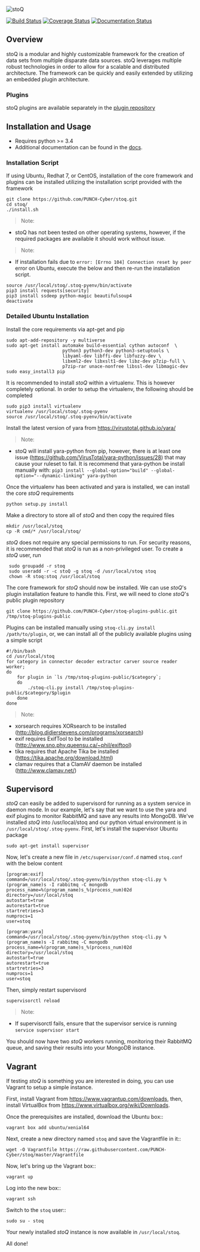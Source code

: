 
![stoQ](http://stoq.punchcyber.com/i/logo_stoq_mark.png "stoQ")

[![Build Status](https://travis-ci.org/PUNCH-Cyber/stoq.svg?branch=master)](https://travis-ci.org/PUNCH-Cyber/stoq)
[![Coverage Status](https://coveralls.io/repos/github/PUNCH-Cyber/stoq/badge.svg?branch=master)](https://coveralls.io/github/PUNCH-Cyber/stoq?branch=master)
[![Documentation Status](https://readthedocs.org/projects/stoq-framework/badge/?version=latest)](http://stoq-framework.readthedocs.io/en/latest/?badge=latest)

## Overview

stoQ is a modular and highly customizable framework for the creation of data
sets from multiple disparate data sources. stoQ leverages multiple robust
technologies in order to allow for a scalable and distributed architecture.
The framework can be quickly and easily extended by utilizing an embedded
plugin architecture.

### Plugins

stoQ plugins are available separately in the [plugin repository](https://github.com/PUNCH-Cyber/stoq-plugins-public)


## Installation and Usage

 - Requires python >= 3.4
 - Additional documentation can be found in the [docs](http://stoq-framework.readthedocs.io/).


### Installation Script

If using Ubuntu, Redhat 7, or CentOS, installation of the core framework and
plugins can be installed utilizing the installation script provided with the
framework

    git clone https://github.com/PUNCH-Cyber/stoq.git
    cd stoq/
    ./install.sh

> Note:
  - stoQ has not been tested on other operating systems, however,
  if the required packages are available it should work without issue.


> Note:
  - If installation fails due to ```error: [Errno 104] Connection reset by peer``` error
  on Ubuntu, execute the below and then re-run the installation script.
  ```
  source /usr/local/stoq/.stoq-pyenv/bin/activate
  pip3 install requests[security]
  pip3 install ssdeep python-magic beautifulsoup4
  deactivate
  ```

### Detailed Ubuntu Installation

Install the core requirements via apt-get and pip

    sudo apt-add-repository -y multiverse
    sudo apt-get install automake build-essential cython autoconf  \
                         python3 python3-dev python3-setuptools \
                         libyaml-dev libffi-dev libfuzzy-dev \
                         libxml2-dev libxslt1-dev libz-dev p7zip-full \
                         p7zip-rar unace-nonfree libssl-dev libmagic-dev
    sudo easy_install3 pip


It is recommended to install *stoQ* within a virtualenv. This is however
completely optional.  In order to setup the virtualenv, the following should be
completed

    sudo pip3 install virtualenv
    virtualenv /usr/local/stoq/.stoq-pyenv
    source /usr/local/stoq/.stoq-pyenv/bin/activate

Install the latest version of yara from https://virustotal.github.io/yara/

> Note:
  - stoQ will install yara-python from pip, however, there is at least one
  issue (https://github.com/VirusTotal/yara-python/issues/28) that may
  cause your ruleset to fail. It is recommend that yara-python be
  install manually with:
  ```pip3 install --global-option="build" --global-option="--dynamic-linking" yara-python```

Once the virtualenv has been activated and yara is installed, we can install
the core *stoQ* requirements

    python setup.py install

Make a directory to store all of *stoQ* and then copy the required files

    mkdir /usr/local/stoq
    cp -R cmd/* /usr/local/stoq/

*stoQ* does not require any special permissions to run. For security reasons,
it is recommended that *stoQ* is run as a non-privileged user. To create a
*stoQ* user, run

     sudo groupadd -r stoq
     sudo useradd -r -c stoQ -g stoq -d /usr/local/stoq stoq
     chown -R stoq:stoq /usr/local/stoq

The core framework for *stoQ* should now be installed. We can use *stoQ*'s plugin
installation feature to handle this. First, we will need to clone *stoQ*'s public
plugin repository

    git clone https://github.com/PUNCH-Cyber/stoq-plugins-public.git /tmp/stoq-plugins-public

Plugins can be installed manually using ```stoq-cli.py install /path/to/plugin```,
or, we can install all of the publicly available plugins using a simple script

    #!/bin/bash
    cd /usr/local/stoq
    for category in connector decoder extractor carver source reader worker;
    do
        for plugin in `ls /tmp/stoq-plugins-public/$category`;
        do
            ./stoq-cli.py install /tmp/stoq-plugins-public/$category/$plugin
        done
    done

> Note:
 - xorsearch requires XORsearch to be installed (http://blog.didierstevens.com/programs/xorsearch)
 - exif requires ExifTool to be installed (http://www.sno.phy.queensu.ca/~phil/exiftool)
 - tika requires that Apache Tika be installed (https://tika.apache.org/download.html)
 - clamav requires that a ClamAV daemon be installed (http://www.clamav.net/)


## Supervisord

*stoQ* can easily be added to supervisord for running as a system service in
daemon mode. In our example, let's say that we want to use the yara and exif
plugins to monitor RabbitMQ and save any results into MongoDB. We've installed
*stoQ* into /usr/local/stoq and our python virtual environment is in
```/usr/local/stoq/.stoq-pyenv```. First, let's install the supervisor Ubuntu package

    sudo apt-get install supervisor


Now, let's create a new file in ```/etc/supervisor/conf.d``` named ```stoq.conf```
with the below content

    [program:exif]
    command=/usr/local/stoq/.stoq-pyenv/bin/python stoq-cli.py %(program_name)s -I rabbitmq -C mongodb
    process_name=%(program_name)s_%(process_num)02d
    directory=/usr/local/stoq
    autostart=true
    autorestart=true
    startretries=3
    numprocs=1
    user=stoq

    [program:yara]
    command=/usr/local/stoq/.stoq-pyenv/bin/python stoq-cli.py %(program_name)s -I rabbitmq -C mongodb
    process_name=%(program_name)s_%(process_num)02d
    directory=/usr/local/stoq
    autostart=true
    autorestart=true
    startretries=3
    numprocs=1
    user=stoq


Then, simply restart supervisord

    supervisorctl reload


> Note:
  - If supervisorctl fails, ensure that the supervisor service is running
  ```service supervisor start```

You should now have two *stoQ* workers running, monitoring their RabbitMQ queue,
and saving their results into your MongoDB instance.

## Vagrant

If testing *stoQ* is something you are interested in doing, you can use Vagrant
to setup a simple instance.

First, install Vagrant from https://www.vagrantup.com/downloads, then, install
VirtualBox from https://www.virtualbox.org/wiki/Downloads.

Once the prerequisites are installed, download the Ubuntu box::

    vagrant box add ubuntu/xenial64

Next, create a new directory named ```stoq``` and save the Vagrantfile in it::

    wget -O Vagrantfile https://raw.githubusercontent.com/PUNCH-Cyber/stoq/master/Vagrantfile


Now, let's bring up the Vagrant box::

    vagrant up


Log into the new box::

    vagrant ssh


Switch to the ```stoq``` user::

    sudo su - stoq


Your newly installed *stoQ* instance is now available in ``/usr/local/stoq``.

All done!
